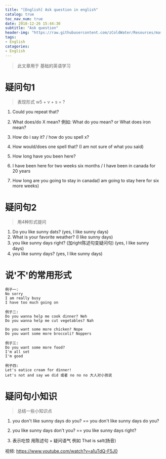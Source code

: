 ```yaml
---
title: "[English] Ask question in english"
catalog: true
toc_nav_num: true
date: 2018-12-26 15:44:30
subtitle: "Ask question"
header-img: "https://raw.githubusercontent.com/zColdWater/Resources/master/Images/vegetables_banner.jpg"
tags:
- English
catagories:
- English
---
```


> 此文章用于 基础的英语学习

疑问句1
=======

> 表现形式 w5 + v + s = ?

1. Could you repeat that?

2. What does/do X mean? 例如: What do you mean? or What does iron mean?

3. How do i say it? / how do you spell x?

4. How would/does one spell that? (I am not sure of what you said)

5. How long have you been here? 

6. I have been here for two weeks six months / I have been in canada for 20 years

7. How long are you going to stay in canada(I am going to stay here for six more weeks)


疑问句2
=======
> 用4种形式提问

1. Do you like sunny dats? (yes, I like sunny days)
2. What is your favorite weather?  (I like sunny days)
3. you like sunny days right? (加right陈述句变疑问句)  (yes, I like sunny days)
4. you like sunny days?  (yes, I like sunny days)

说'不'的常用形式
=======

```
例子一:
No sorry 
I am really busy 
I have too much going on
```

```
例子二:
Do you wanna help me cook dinner? Neh
Do you wanna help me cut vegetables? Nah

Do you want some more chicken? Nope
Do you want some more broccoli? Noppers
```

```
例子三:
Do you want some more food? 
I'm all set
I'm good
```

```
例子四:
Let's eatice cream for dinner!
Let's not and say we did 或者 no no no 大人对小孩说
```

疑问句小知识
=======
> 总结一些小知识点

1. you don't like sunny days do you? == you don't like sunny days do you?

2. you like sunny days don't you? == you like sunny days right?

3. 表示吃惊 用陈述句 + 疑问语气 例如 That is salt(扬音) 


视频: https://www.youtube.com/watch?v=a1uTdQ-F5J0